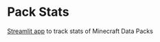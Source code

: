 # Pack Stats
[Streamlit app](https://pack-stats.streamlit.app/) to track stats of Minecraft Data Packs
